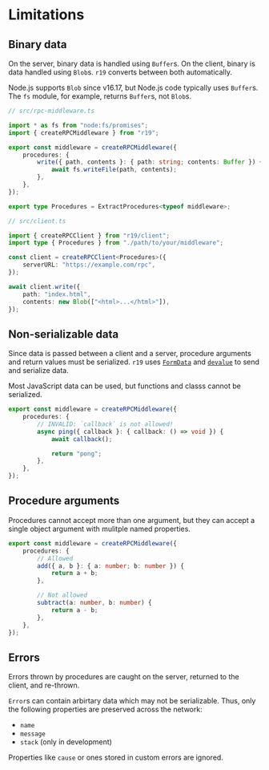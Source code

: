 # Limitations

## Binary data

On the server, binary data is handled using `Buffer`s. On the client, binary is data handled using `Blob`s. `r19` converts between both automatically.

Node.js supports `Blob` since v16.17, but Node.js code typically uses `Buffer`s. The `fs` module, for example, returns `Buffer`s, not `Blob`s.

```typescript
// src/rpc-middleware.ts

import * as fs from "node:fs/promises";
import { createRPCMiddleware } from "r19";

export const middleware = createRPCMiddleware({
	procedures: {
		write({ path, contents }: { path: string; contents: Buffer }) {
			await fs.writeFile(path, contents);
		},
	},
});

export type Procedures = ExtractProcedures<typeof middleware>;
```

```typescript
// src/client.ts

import { createRPCClient } from "r19/client";
import type { Procedures } from "./path/to/your/middleware";

const client = createRPCClient<Procedures>({
	serverURL: "https://example.com/rpc",
});

await client.write({
	path: "index.html",
	contents: new Blob(["<html>...</html>"]),
});
```

## Non-serializable data

Since data is passed between a client and a server, procedure arguments and return values must be serialized. `r19` uses [`FormData`][mdn-formdata] and [`devalue`][devalue] to send and serialize data.

Most JavaScript data can be used, but functions and classs cannot be serialized.

```typescript
export const middleware = createRPCMiddleware({
	procedures: {
		// INVALID: `callback` is not allowed!
		async ping({ callback }: { callback: () => void }) {
			await callback();

			return "pong";
		},
	},
});
```

## Procedure arguments

Procedures cannot accept more than one argument, but they can accept a single object argument with mulitple named properties.

```typescript
export const middleware = createRPCMiddleware({
	procedures: {
		// Allowed
		add({ a, b }: { a: number; b: number }) {
			return a + b;
		},

		// Not allowed
		subtract(a: number, b: number) {
			return a - b;
		},
	},
});
```

## Errors

Errors thrown by procedures are caught on the server, returned to the client, and re-thrown.

`Error`s can contain arbirtary data which may not be serializable. Thus, only the following properties are preserved across the network:

- `name`
- `message`
- `stack` (only in development)

Properties like `cause` or ones stored in custom errors are ignored.

[mdn-formdata]: https://developer.mozilla.org/en-US/docs/Web/API/FormData
[devalue]: https://github.com/Rich-Harris/devalue
